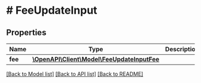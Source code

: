 # # FeeUpdateInput

## Properties

Name | Type | Description | Notes
------------ | ------------- | ------------- | -------------
**fee** | [**\OpenAPI\Client\Model\FeeUpdateInputFee**](FeeUpdateInputFee.md) |  |

[[Back to Model list]](../../README.md#models) [[Back to API list]](../../README.md#endpoints) [[Back to README]](../../README.md)
